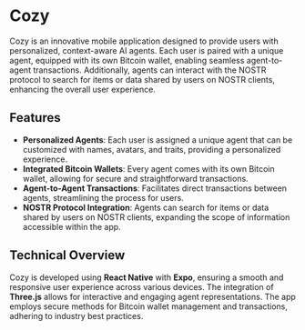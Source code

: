 # Cozy

Cozy is an innovative mobile application designed to provide users with personalized, context-aware AI agents. Each user is paired with a unique agent, equipped with its own Bitcoin wallet, enabling seamless agent-to-agent transactions. Additionally, agents can interact with the NOSTR protocol to search for items or data shared by users on NOSTR clients, enhancing the overall user experience.

## Features

- **Personalized Agents**: Each user is assigned a unique agent that can be customized with names, avatars, and traits, providing a personalized experience.
- **Integrated Bitcoin Wallets**: Every agent comes with its own Bitcoin wallet, allowing for secure and straightforward transactions.
- **Agent-to-Agent Transactions**: Facilitates direct transactions between agents, streamlining the process for users.
- **NOSTR Protocol Integration**: Agents can search for items or data shared by users on NOSTR clients, expanding the scope of information accessible within the app.

## Technical Overview

Cozy is developed using **React Native** with **Expo**, ensuring a smooth and responsive user experience across various devices. The integration of **Three.js** allows for interactive and engaging agent representations. The app employs secure methods for Bitcoin wallet management and transactions, adhering to industry best practices.
